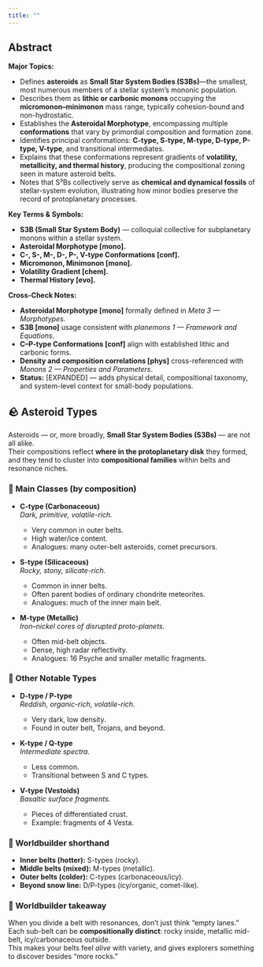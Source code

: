 ```yaml
---
title: ""
---
```


## Abstract  
**Major Topics:**  
- Defines **asteroids** as **Small Star System Bodies (S3Bs)**—the smallest, most numerous members of a stellar system’s mononic population.  
- Describes them as **lithic or carbonic monons** occupying the **micromonon–minimonon** mass range, typically cohesion-bound and non-hydrostatic.  
- Establishes the **Asteroidal Morphotype**, encompassing multiple **conformations** that vary by primordial composition and formation zone.  
- Identifies principal conformations: **C-type, S-type, M-type, D-type, P-type, V-type**, and transitional intermediates.  
- Explains that these conformations represent gradients of **volatility, metallicity, and thermal history**, producing the compositional zoning seen in mature asteroid belts.  
- Notes that S³Bs collectively serve as **chemical and dynamical fossils** of stellar-system evolution, illustrating how minor bodies preserve the record of protoplanetary processes.  

**Key Terms & Symbols:**  
- **S3B (Small Star System Body)** — colloquial collective for subplanetary monons within a stellar system.  
- **Asteroidal Morphotype [mono].**  
- **C-, S-, M-, D-, P-, V-type Conformations [conf].**  
- **Micromonon, Minimonon [mono].**  
- **Volatility Gradient [chem].**  
- **Thermal History [evo].**  

**Cross-Check Notes:**  
- **Asteroidal Morphotype [mono]** formally defined in *Meta 3 — Morphotypes*.  
- **S3B [mono]** usage consistent with *planemons 1 — Framework and Equations*.  
- **C–P-type Conformations [conf]** align with established lithic and carbonic forms.  
- **Density and composition correlations [phys]** cross-referenced with *Monons 2 — Properties and Parameters*.  
- **Status:** [EXPANDED] — adds physical detail, compositional taxonomy, and system-level context for small-body populations.  

## 🪨 Asteroid Types  

Asteroids — or, more broadly, **Small Star System Bodies (S3Bs)** — are not all alike.  
Their compositions reflect **where in the protoplanetary disk** they formed, and they tend to cluster into **compositional families** within belts and resonance niches.  

### 🔹 Main Classes (by composition)  

- **C-type (Carbonaceous)**  
  *Dark, primitive, volatile-rich.*  
  - Very common in outer belts.  
  - High water/ice content.  
  - Analogues: many outer-belt asteroids, comet precursors.  

- **S-type (Silicaceous)**  
  *Rocky, stony, silicate-rich.*  
  - Common in inner belts.  
  - Often parent bodies of ordinary chondrite meteorites.  
  - Analogues: much of the inner main belt.  

- **M-type (Metallic)**  
  *Iron–nickel cores of disrupted proto-planets.*  
  - Often mid-belt objects.  
  - Dense, high radar reflectivity.  
  - Analogues: 16 Psyche and smaller metallic fragments.  

### 🔹 Other Notable Types  

- **D-type / P-type**  
  *Reddish, organic-rich, volatile-rich.*  
  - Very dark, low density.  
  - Found in outer belt, Trojans, and beyond.  

- **K-type / Q-type**  
  *Intermediate spectra.*  
  - Less common.  
  - Transitional between S and C types.  

- **V-type (Vestoids)**  
  *Basaltic surface fragments.*  
  - Pieces of differentiated crust.  
  - Example: fragments of 4 Vesta.  

### 🔹 Worldbuilder shorthand  

- **Inner belts (hotter):** S-types (rocky).  
- **Middle belts (mixed):** M-types (metallic).  
- **Outer belts (colder):** C-types (carbonaceous/icy).  
- **Beyond snow line:** D/P-types (icy/organic, comet-like).  

### 📖 Worldbuilder takeaway  
When you divide a belt with resonances, don’t just think “empty lanes.”  
Each sub-belt can be **compositionally distinct**: rocky inside, metallic mid-belt, icy/carbonaceous outside.  
This makes your belts feel *alive* with variety, and gives explorers something to discover besides “more rocks.”  
